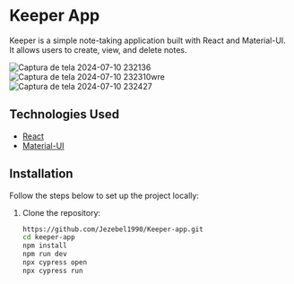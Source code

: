 # Keeper App 

<p>Keeper is a simple note-taking application built with React and Material-UI. It allows users to create, view, and delete notes.</p>


![Captura de tela 2024-07-10 232136](https://github.com/Jezebel1990/Keeper-app/assets/75287031/f55d7610-735d-42d8-86f1-cd81a0870a80)
![Captura de tela 2024-07-10 232310wre](https://github.com/Jezebel1990/Keeper-app/assets/75287031/0087ae82-b010-4ceb-a3c8-063353713820)
![Captura de tela 2024-07-10 232427](https://github.com/Jezebel1990/Keeper-app/assets/75287031/0d5cad9e-3d34-4fdf-923f-334a94588b79)

## Technologies Used

- [React](https://reactjs.org/)
- [Material-UI](https://material-ui.com/)

## Installation
Follow the steps below to set up the project locally:

1. Clone the repository:
   ```bash
   https://github.com/Jezebel1990/Keeper-app.git
   cd keeper-app
   npm install
   npm run dev
   npx cypress open
   npx cypress run

